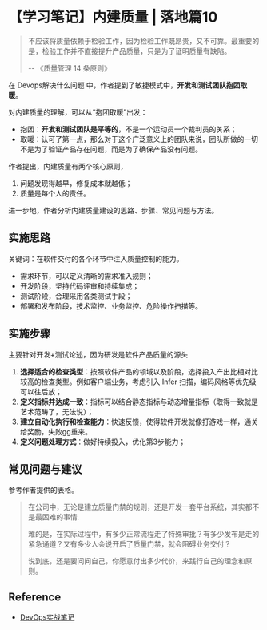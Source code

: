 # 【学习笔记】内建质量 | 落地篇10

> 不应该将质量依赖于检验工作，因为检验工作既昂贵，又不可靠。最重要的是，检验工作并不直接提升产品质量，只是为了证明质量有缺陷。
>
> -- 《质量管理 14 条原则》

在 Devops解决什么问题 中，作者提到了敏捷模式中，**开发和测试团队抱团取暖**。

对内建质量的理解，可以从“抱团取暖”出发：

- 抱团：**开发和测试团队是平等的**，不是一个运动员一个裁判员的关系；
- 取暖：认可了第一点，那么对于这个广泛意义上的团队来说，团队所做的一切不是为了验证产品存在问题，而是为了确保产品没有问题。

作者提出，内建质量有两个核心原则，

1. 问题发现得越早，修复成本就越低；
2. 质量是每个人的责任。

进一步地，作者分析内建质量建设的思路、步骤、常见问题与方法。

## 实施思路

关键词：在软件交付的各个环节中注入质量控制的能力。

- 需求环节，可以定义清晰的需求准入规则；
- 开发阶段，坚持代码评审和持续集成；
- 测试阶段，合理采用各类测试手段；
- 部署和发布阶段，技术监控、业务监控、危险操作扫描等。

## 实施步骤

主要针对开发+测试论述，因为研发是软件产品质量的源头

1. **选择适合的检查类型**：按照软件产品的领域以及阶段，选择投入产出比相对比较高的检查类型。例如客户端业务，考虑引入 Infer 扫描，编码风格等优先级可以往后放；
2. **定义指标并达成一致**：指标可以结合静态指标与动态增量指标（取得一致就是艺术范畴了，无法说）；
3. **建立自动化执行和检查能力**：快速反馈，使得软件开发就像打游戏一样，通关给奖励，失败gg重来。
4. **定义问题处理方式**：做好持续投入，优化第3步能力；

## 常见问题与建议

参考作者提供的表格。

> 在公司中，无论是建立质量门禁的规则，还是开发一套平台系统，其实都不是最困难的事情.
>
> 难的是，在实际过程中，有多少正常流程走了特殊审批？有多少发布是走的紧急通道？又有多少人会说开启了质量门禁，就会阻碍业务交付？
>
> 说到底，还是要问问自己，你愿意付出多少代价，来践行自己的理念和原则。

## Reference

- [DevOps实战笔记](https://time.geekbang.org/column/intro/235?code=GC0JpoFVv4WPkRF1zJR2ApOvhfke36rvSRJoaCEOd50%3D&utm_term=SPoster)